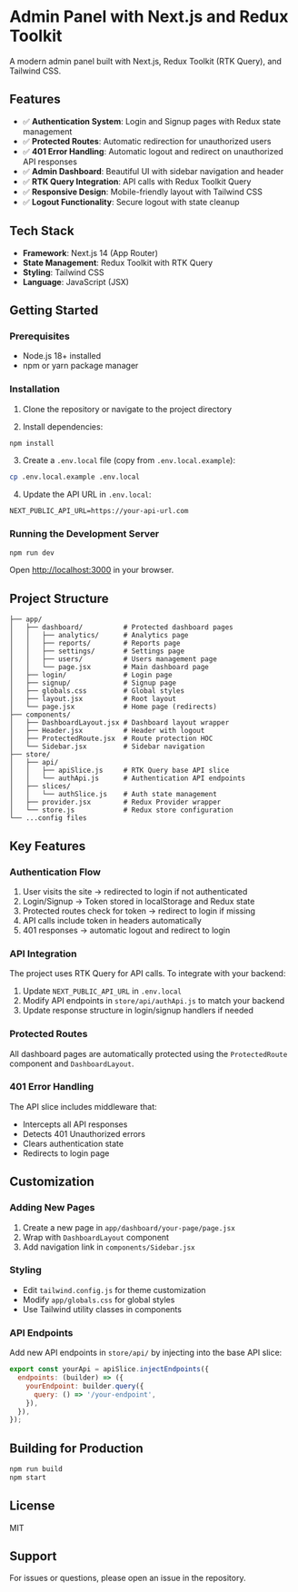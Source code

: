 # Admin Panel with Next.js and Redux Toolkit

A modern admin panel built with Next.js, Redux Toolkit (RTK Query), and Tailwind CSS.

## Features

- ✅ **Authentication System**: Login and Signup pages with Redux state management
- ✅ **Protected Routes**: Automatic redirection for unauthorized users
- ✅ **401 Error Handling**: Automatic logout and redirect on unauthorized API responses
- ✅ **Admin Dashboard**: Beautiful UI with sidebar navigation and header
- ✅ **RTK Query Integration**: API calls with Redux Toolkit Query
- ✅ **Responsive Design**: Mobile-friendly layout with Tailwind CSS
- ✅ **Logout Functionality**: Secure logout with state cleanup

## Tech Stack

- **Framework**: Next.js 14 (App Router)
- **State Management**: Redux Toolkit with RTK Query
- **Styling**: Tailwind CSS
- **Language**: JavaScript (JSX)

## Getting Started

### Prerequisites

- Node.js 18+ installed
- npm or yarn package manager

### Installation

1. Clone the repository or navigate to the project directory

2. Install dependencies:
```bash
npm install
```

3. Create a `.env.local` file (copy from `.env.local.example`):
```bash
cp .env.local.example .env.local
```

4. Update the API URL in `.env.local`:
```env
NEXT_PUBLIC_API_URL=https://your-api-url.com
```

### Running the Development Server

```bash
npm run dev
```

Open [http://localhost:3000](http://localhost:3000) in your browser.

## Project Structure

```
├── app/
│   ├── dashboard/          # Protected dashboard pages
│   │   ├── analytics/      # Analytics page
│   │   ├── reports/        # Reports page
│   │   ├── settings/       # Settings page
│   │   ├── users/          # Users management page
│   │   └── page.jsx        # Main dashboard page
│   ├── login/              # Login page
│   ├── signup/             # Signup page
│   ├── globals.css         # Global styles
│   ├── layout.jsx          # Root layout
│   └── page.jsx            # Home page (redirects)
├── components/
│   ├── DashboardLayout.jsx # Dashboard layout wrapper
│   ├── Header.jsx          # Header with logout
│   ├── ProtectedRoute.jsx  # Route protection HOC
│   └── Sidebar.jsx         # Sidebar navigation
├── store/
│   ├── api/
│   │   ├── apiSlice.js     # RTK Query base API slice
│   │   └── authApi.js      # Authentication API endpoints
│   ├── slices/
│   │   └── authSlice.js    # Auth state management
│   ├── provider.jsx        # Redux Provider wrapper
│   └── store.js            # Redux store configuration
└── ...config files
```

## Key Features

### Authentication Flow

1. User visits the site → redirected to login if not authenticated
2. Login/Signup → Token stored in localStorage and Redux state
3. Protected routes check for token → redirect to login if missing
4. API calls include token in headers automatically
5. 401 responses → automatic logout and redirect to login

### API Integration

The project uses RTK Query for API calls. To integrate with your backend:

1. Update `NEXT_PUBLIC_API_URL` in `.env.local`
2. Modify API endpoints in `store/api/authApi.js` to match your backend
3. Update response structure in login/signup handlers if needed

### Protected Routes

All dashboard pages are automatically protected using the `ProtectedRoute` component and `DashboardLayout`.

### 401 Error Handling

The API slice includes middleware that:
- Intercepts all API responses
- Detects 401 Unauthorized errors
- Clears authentication state
- Redirects to login page

## Customization

### Adding New Pages

1. Create a new page in `app/dashboard/your-page/page.jsx`
2. Wrap with `DashboardLayout` component
3. Add navigation link in `components/Sidebar.jsx`

### Styling

- Edit `tailwind.config.js` for theme customization
- Modify `app/globals.css` for global styles
- Use Tailwind utility classes in components

### API Endpoints

Add new API endpoints in `store/api/` by injecting into the base API slice:

```javascript
export const yourApi = apiSlice.injectEndpoints({
  endpoints: (builder) => ({
    yourEndpoint: builder.query({
      query: () => '/your-endpoint',
    }),
  }),
});
```

## Building for Production

```bash
npm run build
npm start
```

## License

MIT

## Support

For issues or questions, please open an issue in the repository.


